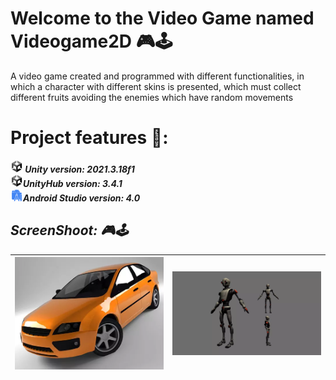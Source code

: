 # Welcome to the Video Game named Videogame2D 🎮🕹
A video game created and programmed with different functionalities, in which a character with different skins is presented, which must collect different fruits avoiding the enemies which have random movements

# Project features 🚨:
  ***<img src="https://github.com/devicons/devicon/blob/master/icons/unity/unity-original.svg" alt="unity logo" width="20"> Unity version: 2021.3.18f1*** <br>
  ***<img src="https://github.com/devicons/devicon/blob/master/icons/unity/unity-original.svg" alt="unityhub logo" width="20">UnityHub version: 3.4.1*** <br>
  ***<img src="https://github.com/devicons/devicon/blob/master/icons/androidstudio/androidstudio-plain.svg" alt="android studio logo" width="20">Android Studio version: 4.0*** <br>
  
  ## ***ScreenShoot: 🎮🕹*** <br>
   | <img src="https://github.com/kvto/ARPRoject6/blob/main/Imagenes/car.jpg" width="285px" align="center"> | <img src="https://github.com/kvto/ARPRoject6/blob/main/Imagenes/robot.jpg" width="285px" align="center"> 
|---|---|
